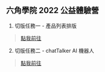## 六角學院 2022 公益體驗營

1. 切版任務一 - 產品列表排版
> [點我前往](https://aa9630814.github.io/hexschool_0420/0503/index.html)

2. 切版任務二 - chatTalker AI 機器人
> [點我前往](https://aa9630814.github.io/hexschool_0420/0520/index.html)